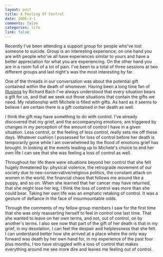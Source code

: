 ```yaml
--- 
layout: post
title: A Feeling Of Control
date: 2006-3-1
comments: false
categories: life
link: false
---
```

Recently I've been attending a support group for people who've lost someone to suicide. Group is an interesting experience; on one hand you are with people who've all have experiences similar to yours and have a better appreciation for what you are experiencing. On the other hand you are in a room full of a lot of pain. I've been to a total of three sessions at two different groups and last night's was the most interesting by far.

One of the threads in our conversation was about the potential gift contained within the death of whomever. Having been a long time fan of <em><a href="http://www.amazon.com/gp/product/0440204887/sr=8-1/qid=1141215914/ref=pd_bbs_1/102-2955314-8712907?%5Fencoding=UTF8" title="illusions: the adventures of a reluctant messiah">Illusions</a></em> by Richard Bach I've always understood that every situation bears a gift for us, and that we seek out those situations that contain the gifts we need. My relationship with Michele is filled with gifts. As hard as it seems to believe I am certain there is a gift contained in her death as well.

I think the gift may have something to do with control. I've already discovered that my grief, and the accompanying emotions, are triggered by changes in my perception of the amount of control I have in a given situation. Less control, or the feeling of less control, really sets me off these days. Whatever cushion I possessed for loss of control before her death is temporarily gone while I am overwhelmed by the flood of emotions grief has brought. In looking at the events leading up to Michele's choice to end her own life I can see that she was feeling a loss of control as well.

Throughout her life there were situations beyond her control that she felt hugely threatened by: physical violence, the retrograde movement of our society due to neo-conservative/religious politics, the constant attack on women in the world, the financial chaos that follows me around like a puppy, and so on. When she learned that her cancer may have returned, that she might lose her leg, I think the loss of control was more than she could bear. Taking her own life was an emphatic retaking of control. It was a gesture of defiance in the face of insurmountable odds.

Through the comments of my fellow group members I saw for the first time that she was only reasserting herself to feel in control one last time. That she wanted to leave on her own terms, and not, out of control, on by another's terms. I also see now that part of the gift of her death is that in my grief, in my desolation, I can feel the despair and helplessness that she felt. I can understand better how she arrived at a place where the only way forward was death by her own hand for, in my experience of the past four plus months, I too have struggled with a loss of control that makes everything around me see more dire and leaves me feeling out of control.
